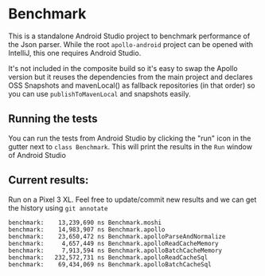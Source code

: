 # Benchmark

This is a standalone Android Studio project to benchmark performance of the Json parser. While the root `apollo-android` project can be opened with IntelliJ, this one requires Android Studio.

It's not included in the composite build so it's easy to swap the Apollo version but it reuses the dependencies from the main project and declares OSS Snapshots and mavenLocal() as fallback repositories (in that order) so you can use `publishToMavenLocal` and snapshots easily.

## Running the tests

You can run the tests from Android Studio by clicking the "run" icon in the gutter next to `class Benchmark`. This will print the results in the `Run` window of Android Studio

## Current results:

Run on a Pixel 3 XL. Feel free to update/commit new results and we can get the history using `git annotate`

```
benchmark:    13,239,690 ns Benchmark.moshi
benchmark:    14,983,907 ns Benchmark.apollo
benchmark:    23,650,472 ns Benchmark.apolloParseAndNormalize
benchmark:     4,657,449 ns Benchmark.apolloReadCacheMemory
benchmark:     7,913,594 ns Benchmark.apolloBatchCacheMemory
benchmark:   232,572,731 ns Benchmark.apolloReadCacheSql
benchmark:    69,434,069 ns Benchmark.apolloBatchCacheSql
```
